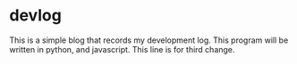 # devlog
This is a simple blog that records my development log.
This program will be written in python, and javascript.
This line is for third change.
